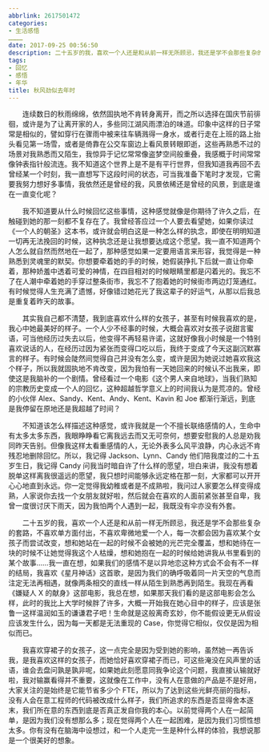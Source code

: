 ```yaml
---
abbrlink: 2617501472
categories:
- 生活感悟…………
date: 2017-09-25 00:56:50
description: 二十五岁的我，喜欢一个人还是和从前一样无所顾忌，我还是学不会那些复杂的套路，不喜欢单方面付出，不喜欢卑微地爱一个人，每一次都会因为喜欢某个女孩子而尝试改变，想和她站在一起的时候不会被她的光芒完全覆盖，想和她待在一块的时候不让她觉得我这个人枯燥，想和她抱在一起的时候给她讲我从书里看到的某个故事......我一直在想，如果我们的感情不是以异地恋这种方式会不会有不一样的结局，我喜欢《星月神话》这首歌，是因为我们的确呼吸着同一片天空的气息而注定无法再相遇，就像两条相交的直线一样从陌生到熟悉再到陌生;我喜欢穿裙子的女孩子，这一点完全是因为受到她的影响，虽然她一再告诉我，是我喜欢这样的女孩子，而她恰好喜欢穿裙子而已，可这些淹没在风声里的话语，谁会去盘问孰是孰非呢，如果她此刻愿意同我争论这个问题，我直接认输就好啦，我对输赢看得并不重要，这就像在工作中，没有人在意做的产品是不是好用，大家关注的是始终是它能节省多少个 FTE，所以为了达到这些光鲜亮丽的指标，没有人会在意工程师的代码被改成什么样子，我们所追求的东西是否显得舍本逐末，我们所在意的东西到底是否真正发自你我的本心;你一定觉得我幼稚或者是不成熟啦，我问过人家要怎么样变得成熟，人家说你去找一个女朋友就好啦，然后就会在喜欢的人面前紧张甚至自卑，我曾一度很讨厌下雨天，因为我怕两个人遇到一起，我既没有伞亦没有外套
tags:
- 回忆
- 感悟
- 年华
title: 秋风劲似去年时
---
```


&emsp;&emsp;连续数日的秋雨绵绵，依然固执地不肯转身离开，而之所以选择在国庆节前徘徊，或许是为了让离开家的人，多些同江湖风雨漂泊的味道。印象中这样的日子常常是相似的，譬如穿行在骤雨中被来往车辆溅得一身水，或者行走在上班的路上抬头看见第一场雪，或者是倚靠在公交车窗边上看风景转眼即逝，这些再熟悉不过的场景对我熟悉而又陌生，我惊异于记忆常常像盗梦空间般重叠，我感概于时间常常像钟表指针般流连。我不知道这个世界上是不是有平行世界，但我知道我再回不去曾经某一个时刻，我一直想写下这段时间的状态，可当我准备下笔时才发现，它需要我努力想好多事情，我依然还是曾经的我，风景依稀还是曾经的风景，到底是谁在一直变化呢？

&emsp;&emsp;我不知道要从什么时候回忆这些事情，这种感觉就像是你期待了许久之后，在触碰到她的那一刻都不复存在了。我曾经答应过一个人要去看望她，如果你读过《一个人的朝圣》这本书，或许就会明白这是一种怎么样的执念，即使在明明知道一切再无法挽回的时候，这种执念还是让我想要达成这个愿望。我一直不知道两个人怎么就自然而然地在一起了，那种感觉如果一定要用语言来形容，我觉得是一种熟悉到灵魂里的默契。你想要牵着她的手的时候，她假装挣扎下后就一直让你牵着，那种娇羞中透着可爱的神情，在四目相对的时候眼睛里都是闪着光的。我忘不了在人潮中牵着她的手穿过整条街市，我忘不了抱着她的时候街市两边灯笼通红。有时候觉得人生充满了遗憾，好像错过她花光了我这辈子的好运气，从那以后我总是重复着昨天的故事。

&emsp;&emsp;其实我自己都不清楚，我到底喜欢什么样的女孩子，甚至有时候我喜欢的是，我心中她最美好的样子。一个人少不经事的时候，大概会喜欢对女孩子说甜言蜜语，可当他经历过失去以后，他变得不再轻易许诺，这就好像我小时候是一个特别喜欢说话的人，在经历过因为紧张而变得口吃以后，我终于变成了今天这副沉默寡言的样子。有时候会陡然间觉得自己并没有怎么变，或许是因为她说过她喜欢我这个样子，所以我就固执地不肯改变，因为我怕有一天她回来的时候认不出我来，即使这是我脑补的一个剧情。曾经看过一个电影《这个男人来自地球》，当我们熟知的宗教历史变成一个人的回忆，这种超越哲学意义上的时间我认为是荒凉的。曾经的小伙伴 Alex、Sandy、Kent、Andy、Kent、Kavin 和 Joe 都渐行渐远，到底是我停留在原地还是我超越了时间？

&emsp;&emsp;不知道该怎么样描述这种感觉，或许我就是一个不擅长联络感情的人，生命中有太多太多东西，我眼睁睁看它离我远去而又无可奈何，想要安慰我的人总是劝我同昨天告别。但像我这样太看重感情的人，无论外表多么风平浪静，内心永远不肯残忍地删除回忆。所以，我记得 Jackson、Lynn、Candy 他们陪我度过的二十五岁生日，我记得 Candy 问我当时暗自许了什么样的愿望，坦白来讲，我没有想着脱单这样离我很遥远的愿望，我只想时间能够永远定格在那一刻，大家都可以开开心心地直到永远。你一定觉得我幼稚或者是不成熟啦，我问过人家要怎么样变得成熟，人家说你去找一个女朋友就好啦，然后就会在喜欢的人面前紧张甚至自卑，我曾一度很讨厌下雨天，因为我怕两个人遇到一起，我既没有伞亦没有外套。

&emsp;&emsp;二十五岁的我，喜欢一个人还是和从前一样无所顾忌，我还是学不会那些复杂的套路，不喜欢单方面付出，不喜欢卑微地爱一个人，每一次都会因为喜欢某个女孩子而尝试改变，想和她站在一起的时候不会被她的光芒完全覆盖，想和她待在一块的时候不让她觉得我这个人枯燥，想和她抱在一起的时候给她讲我从书里看到的某个故事……我一直在想，如果我们的感情不是以异地恋这种方式会不会有不一样的结局，我喜欢《星月神话》这首歌，是因为我们的确呼吸着同一片天空的气息而注定无法再相遇，就像两条相交的直线一样从陌生到熟悉再到陌生。我现在再看《嫌疑人 X 的献身》这部电影，我总在想，如果那天我们看的是这部电影会怎么样，此时的我比上大学时候胖了许多，大概一开始我在她心目中的样子，应该是张鲁一这样温润如玉的谦谦君子吧！生命就是这般离奇玄妙，你不能假设更无从假设应该发生什么，因为每一天都是无法重现的 Case，你觉得它相似，仅仅是因为相似而已。

&emsp;&emsp;我喜欢穿裙子的女孩子，这一点完全是因为受到她的影响，虽然她一再告诉我，是我喜欢这样的女孩子，而她恰好喜欢穿裙子而已，可这些淹没在风声里的话语，谁会去盘问孰是孰非呢，如果她此刻愿意同我争论这个问题，我直接认输就好啦，我对输赢看得并不重要，这就像在工作中，没有人在意做的产品是不是好用，大家关注的是始终是它能节省多少个 FTE，所以为了达到这些光鲜亮丽的指标，没有人会在意工程师的代码被改成什么样子，我们所追求的东西是否显得舍本逐末，我们所在意的东西到底是否真正发自你我的本心。以前觉得两个人在一起简单，是因为我们没有想那么多；现在觉得两个人在一起困难，是因为我们习惯性想太多。你有没有在脑海中设想过，和一个人走完一生是种什么样的体验，我想说那是一个很美好的想象。
